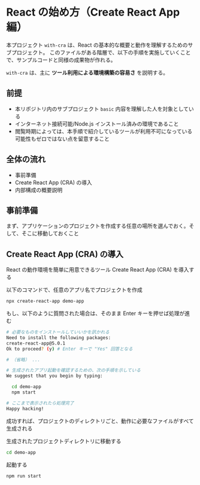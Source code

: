 # React の始め方（Create React App 編）
本プロジェクト `with-cra` は、React の基本的な概要と動作を理解するためのサブプロジェクト。
このファイルがある階層で、以下の手順を実施していくことで、サンプルコードと同様の成果物が作れる。

`with-cra` は、主に **ツール利用による環境構築の容易さ** を説明する。

## 前提
- 本リポジトリ内のサブプロジェクト `basic` 内容を理解した人を対象としている
- インターネット接続可能/Node.js インストール済みの環境であること
- 閲覧時期によっては、本手順で紹介しているツールが利用不可になっている可能性もゼロではない点を留意すること

## 全体の流れ
- 事前準備
- Create React App (CRA) の導入
- 内部構成の概要説明

## 事前準備
まず、アプリケーションのプロジェクトを作成する任意の場所を選んでおく。そして、そこに移動しておくこと

## Create React App (CRA) の導入
React の動作環境を簡単に用意できるツール Create React App (CRA) を導入する

以下のコマンドで、任意のアプリ名でプロジェクトを作成
```bash
npx create-react-app demo-app
```

もし、以下のように質問された場合は、そのまま Enter キーを押せば処理が進む
```bash
# 必要なものをインストールしていいかを訊かれる
Need to install the following packages:
create-react-app@5.0.1
Ok to proceed? (y) # Enter キーで "Yes" 回答となる

# （省略） ...

# 生成されたアプリ起動を確認するための、次の手順を示している
We suggest that you begin by typing:

  cd demo-app
  npm start

# ここまで表示されたら処理完了
Happy hacking!
```

成功すれば、プロジェクトのディレクトリごと、動作に必要なファイルがすべて生成される

生成されたプロジェクトディレクトリに移動する
```bash
cd demo-app
```

起動する
```bash
npm run start
```
